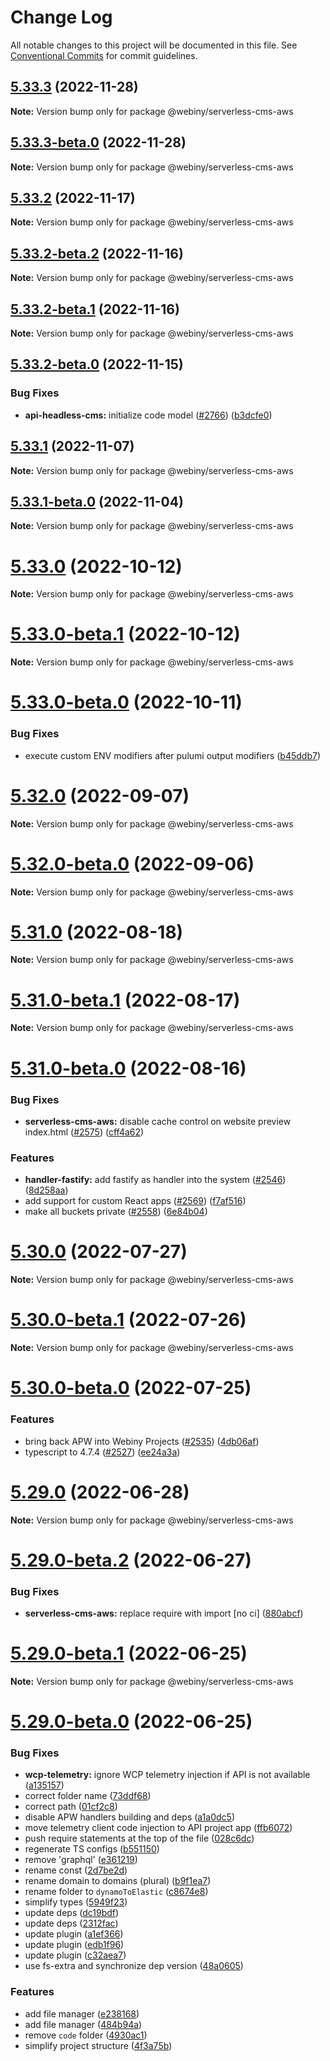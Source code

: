 # Change Log

All notable changes to this project will be documented in this file.
See [Conventional Commits](https://conventionalcommits.org) for commit guidelines.

## [5.33.3](https://github.com/webiny/webiny-js/compare/v5.33.3-beta.0...v5.33.3) (2022-11-28)

**Note:** Version bump only for package @webiny/serverless-cms-aws





## [5.33.3-beta.0](https://github.com/webiny/webiny-js/compare/v5.33.2...v5.33.3-beta.0) (2022-11-28)

**Note:** Version bump only for package @webiny/serverless-cms-aws





## [5.33.2](https://github.com/webiny/webiny-js/compare/v5.33.2-beta.2...v5.33.2) (2022-11-17)

**Note:** Version bump only for package @webiny/serverless-cms-aws





## [5.33.2-beta.2](https://github.com/webiny/webiny-js/compare/v5.33.2-beta.1...v5.33.2-beta.2) (2022-11-16)

**Note:** Version bump only for package @webiny/serverless-cms-aws





## [5.33.2-beta.1](https://github.com/webiny/webiny-js/compare/v5.33.2-beta.0...v5.33.2-beta.1) (2022-11-16)

**Note:** Version bump only for package @webiny/serverless-cms-aws





## [5.33.2-beta.0](https://github.com/webiny/webiny-js/compare/v5.33.1...v5.33.2-beta.0) (2022-11-15)


### Bug Fixes

* **api-headless-cms:** initialize code model ([#2766](https://github.com/webiny/webiny-js/issues/2766)) ([b3dcfe0](https://github.com/webiny/webiny-js/commit/b3dcfe0bf9fd8bbae8a9109f1675cf17e4e9722f))





## [5.33.1](https://github.com/webiny/webiny-js/compare/v5.33.1-beta.0...v5.33.1) (2022-11-07)

**Note:** Version bump only for package @webiny/serverless-cms-aws





## [5.33.1-beta.0](https://github.com/webiny/webiny-js/compare/v5.33.0...v5.33.1-beta.0) (2022-11-04)

**Note:** Version bump only for package @webiny/serverless-cms-aws





# [5.33.0](https://github.com/webiny/webiny-js/compare/v5.33.0-beta.1...v5.33.0) (2022-10-12)

**Note:** Version bump only for package @webiny/serverless-cms-aws





# [5.33.0-beta.1](https://github.com/webiny/webiny-js/compare/v5.33.0-beta.0...v5.33.0-beta.1) (2022-10-12)

**Note:** Version bump only for package @webiny/serverless-cms-aws





# [5.33.0-beta.0](https://github.com/webiny/webiny-js/compare/v5.32.0...v5.33.0-beta.0) (2022-10-11)


### Bug Fixes

* execute custom ENV modifiers after pulumi output modifiers ([b45ddb7](https://github.com/webiny/webiny-js/commit/b45ddb72b63a184c93601a44f2dc9ac5a2369fb4))





# [5.32.0](https://github.com/webiny/webiny-js/compare/v5.32.0-beta.0...v5.32.0) (2022-09-07)

**Note:** Version bump only for package @webiny/serverless-cms-aws





# [5.32.0-beta.0](https://github.com/webiny/webiny-js/compare/v5.31.0...v5.32.0-beta.0) (2022-09-06)

**Note:** Version bump only for package @webiny/serverless-cms-aws





# [5.31.0](https://github.com/webiny/webiny-js/compare/v5.31.0-beta.1...v5.31.0) (2022-08-18)

**Note:** Version bump only for package @webiny/serverless-cms-aws





# [5.31.0-beta.1](https://github.com/webiny/webiny-js/compare/v5.31.0-beta.0...v5.31.0-beta.1) (2022-08-17)

**Note:** Version bump only for package @webiny/serverless-cms-aws





# [5.31.0-beta.0](https://github.com/webiny/webiny-js/compare/v5.30.0...v5.31.0-beta.0) (2022-08-16)


### Bug Fixes

* **serverless-cms-aws:** disable cache control on website preview index.html ([#2575](https://github.com/webiny/webiny-js/issues/2575)) ([cff4a62](https://github.com/webiny/webiny-js/commit/cff4a628ee58bd020ead7ca031d085fd87b8db92))


### Features

* **handler-fastify:** add fastify as handler into the system ([#2546](https://github.com/webiny/webiny-js/issues/2546)) ([8d258aa](https://github.com/webiny/webiny-js/commit/8d258aa2ebd8562b79e395d7aeea6316405f7f4e))
* add support for custom React apps ([#2569](https://github.com/webiny/webiny-js/issues/2569)) ([f7af516](https://github.com/webiny/webiny-js/commit/f7af516d745b2da74da9497658f3fd9702d5a639))
* make all buckets private ([#2558](https://github.com/webiny/webiny-js/issues/2558)) ([6e84b04](https://github.com/webiny/webiny-js/commit/6e84b043f6f5bd37f5e02babdd51bad43f5914b3))





# [5.30.0](https://github.com/webiny/webiny-js/compare/v5.30.0-beta.1...v5.30.0) (2022-07-27)

**Note:** Version bump only for package @webiny/serverless-cms-aws





# [5.30.0-beta.1](https://github.com/webiny/webiny-js/compare/v5.30.0-beta.0...v5.30.0-beta.1) (2022-07-26)

**Note:** Version bump only for package @webiny/serverless-cms-aws





# [5.30.0-beta.0](https://github.com/webiny/webiny-js/compare/v5.29.0...v5.30.0-beta.0) (2022-07-25)


### Features

* bring back APW into Webiny Projects ([#2535](https://github.com/webiny/webiny-js/issues/2535)) ([4db06af](https://github.com/webiny/webiny-js/commit/4db06afc3778f8451407da6f0a84c1eac37d1ec4))
* typescript to 4.7.4 ([#2527](https://github.com/webiny/webiny-js/issues/2527)) ([ee24a3a](https://github.com/webiny/webiny-js/commit/ee24a3a995942ee2588e615e42f604ed7418390a))





# [5.29.0](https://github.com/webiny/webiny-js/compare/v5.29.0-beta.2...v5.29.0) (2022-06-28)

**Note:** Version bump only for package @webiny/serverless-cms-aws





# [5.29.0-beta.2](https://github.com/webiny/webiny-js/compare/v5.29.0-beta.1...v5.29.0-beta.2) (2022-06-27)


### Bug Fixes

* **serverless-cms-aws:** replace require with import [no ci] ([880abcf](https://github.com/webiny/webiny-js/commit/880abcfb159a82518e8f0023d2b54ee414d88983))





# [5.29.0-beta.1](https://github.com/webiny/webiny-js/compare/v5.29.0-beta.0...v5.29.0-beta.1) (2022-06-25)

**Note:** Version bump only for package @webiny/serverless-cms-aws





# [5.29.0-beta.0](https://github.com/webiny/webiny-js/compare/v5.28.0...v5.29.0-beta.0) (2022-06-25)


### Bug Fixes

* **wcp-telemetry:** ignore WCP telemetry injection if API is not available ([a135157](https://github.com/webiny/webiny-js/commit/a1351575bad885bcf2747262262c3de3cdf61949))
* correct folder name ([73ddf68](https://github.com/webiny/webiny-js/commit/73ddf688e03ddfce43b61640fa062a70fdd82505))
* correct path ([01cf2c8](https://github.com/webiny/webiny-js/commit/01cf2c88d21a0e25f6f24456b0d12a6b1d28f096))
* disable APW handlers building and deps ([a1a0dc5](https://github.com/webiny/webiny-js/commit/a1a0dc5b8dd27ebc5407706d661e4bd3421ada83))
* move telemetry client code injection to API project app ([ffb6072](https://github.com/webiny/webiny-js/commit/ffb60727f33e3a02fcf0942463c76173c6ce5cf0))
* push require statements at the top of the file ([028c6dc](https://github.com/webiny/webiny-js/commit/028c6dc4966aeeab361ef2f9c47c2b772f6477f7))
* regenerate TS configs ([b551150](https://github.com/webiny/webiny-js/commit/b5511502b5d690c33988c9e3f6c147bf5f6516d4))
* remove 'graphql' ([e361219](https://github.com/webiny/webiny-js/commit/e36121947b0981fb2ff4ca33720251db3f382519))
* rename const ([2d7be2d](https://github.com/webiny/webiny-js/commit/2d7be2d941b07d838d8e3518e417e31c175cb0f4))
* rename domain to domains (plural) ([b9f1ea7](https://github.com/webiny/webiny-js/commit/b9f1ea74085ac3f8f335c3a357b22796955a54d9))
* rename folder to `dynamoToElastic` ([c8674e8](https://github.com/webiny/webiny-js/commit/c8674e85a9c47c63f7fbb2c8819072cccd1396ca))
* simplify types ([5949f23](https://github.com/webiny/webiny-js/commit/5949f23f33c346042be06dc32786a8540130be2c))
* update deps ([dc19bdf](https://github.com/webiny/webiny-js/commit/dc19bdf8953656ec0ef9278cb5a5651b05598c26))
* update deps ([2312fac](https://github.com/webiny/webiny-js/commit/2312facd93048c73ea83195ecfeda8fe1785afbc))
* update plugin ([a1ef366](https://github.com/webiny/webiny-js/commit/a1ef3664a52a0c698da592e6ca4742d9c803ac37))
* update plugin ([edb1f96](https://github.com/webiny/webiny-js/commit/edb1f9613a2e16b3b94d4328a1efb29b7e3dcf4c))
* update plugin ([c32aea7](https://github.com/webiny/webiny-js/commit/c32aea7c62c46470530072f4a9e9dc8fd4c7de5b))
* use fs-extra and synchronize dep version ([48a0605](https://github.com/webiny/webiny-js/commit/48a0605f8cc8487c81bd52f7b7db7308e5cbda04))


### Features

* add file manager ([e238168](https://github.com/webiny/webiny-js/commit/e2381680a6517f1f9e9171e2a4e0d044dc90a205))
* add file manager ([484b94a](https://github.com/webiny/webiny-js/commit/484b94a0e96cdfecd6ba7e8cf585386c25b83e8c))
* remove `code` folder ([4930ac1](https://github.com/webiny/webiny-js/commit/4930ac1baf61de25635a8a02589e3bd28bf49556))
* simplify project structure ([4f3a75b](https://github.com/webiny/webiny-js/commit/4f3a75b0b1028e42689b7ea69a3e25925b7b3689))
